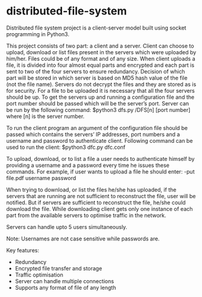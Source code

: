 # distributed-file-system
Distributed file system project is a client-server model built using socket programming in Python3.

This project consists of two part: a client and a server.
Client can choose to upload, download or list files present in the servers which were uploaded by him/her. Files could be of any format and of any size. When client uploads a file, it is divided into four almost equal parts and encrypted and each part is sent to two of the four servers to ensure redundancy. Decision of which part will be stored in which server is based on MD5 hash value of the file (not the file name). Servers do not decrypt the files and they are stored as is for security. For a file to be uploaded it is necessary that all the four servers should be up. To get the servers up and running a configuration file and the port number should be passed which will be the server’s port. Server can be run by the following command:
$python3 dfs.py /DFS[n] [port number]
where [n] is the server number.

To run the client program an argument of the configuration file should be passed which contains the servers’ IP addresses, port numbers and a username and password to authenticate client. Following command can be used to run the client:
$python3 dfc.py dfc.conf

To upload, download, or to list a file a user needs to authenticate himself by providing a username and a password every time he issues these commands. For example, if user wants to upload a file he should enter:
-put file.pdf username password

When trying to download, or list the files he/she has uploaded, if the servers that are running are not sufficient to reconstruct the file, user will be notified. But if servers are sufficient to reconstruct the file, he/she could download the file. While downloading client	gets only one instance of each part from the available servers to optimise traffic in the network.

Servers can handle upto 5 users simultaneously. 

Note: Usernames are not case sensitive while passwords are. 

Key features:
- Redundancy
- Encrypted file transfer and storage
- Traffic optimisation
- Server can handle multiple connections
- Supports any format of file of any length 
